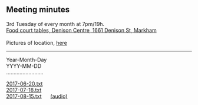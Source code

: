 Meeting minutes
---
3rd Tuesday of every month at 7pm/19h.  
<a href="https://maps.google.com/maps?f=q&hl=en&q=Denison+Centre+(Food+court+tables),+1661+Denison+St,+Markham" target='_blank'>Food court tables, Denison Centre, 1661 Denison St, Markham</a>
<br>
<br>Pictures of location, <a href="../../images/mall/index.html" target='_blank'>here</a>


<hr>

Year-Month-Day  
YYYY-MM-DD  
.........................

[2017-06-20.txt](2017-06-20.txt)  
[2017-07-18.txt](2017-07-18.txt)  
[2017-08-15.txt](2017-08-15.txt) &nbsp;&nbsp;&nbsp;&nbsp; [(audio)](2017-08-15/2017-08-15.ogg)  
<!--
[2017-09-19.txt](2017-09-19.txt)  
[2017-10-17.txt](2017-10-17.txt)  
[2017-11-21.txt](2017-11-21.txt)  
[2017-12-19.txt](2017-12-19.txt)  
[2018-01-16.txt](2018-01-16.txt)  
[2018-02-20.txt](2018-02-20.txt)  
[2018-03-20.txt](2018-03-20.txt)  
[2018-04-17.txt](2018-04-17.txt) &nbsp;&nbsp;&nbsp;&nbsp;  2018 AGM / Conference
[2018-05-15.txt](2018-05-15.txt)  
[2018-06-19.txt](2018-06-19.txt)  
[2018-07-17.txt](2018-07-17.txt)  
[2018-08-21.txt](2018-08-21.txt)  
[2018-09-18.txt](2018-09-18.txt)  
[2018-10-16.txt](2018-10-16.txt)  
[2018-11-20.txt](2018-11-20.txt)  
[2018-12-18.txt](2018-12-18.txt)  
-->

